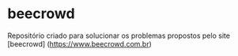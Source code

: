 # beecrowd
Repositório criado para solucionar os problemas propostos pelo site [beecrowd] (https://www.beecrowd.com.br)
